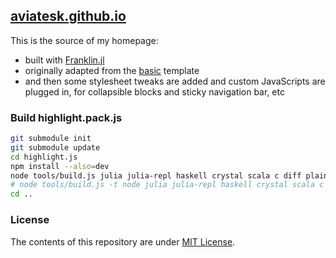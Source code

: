 ## [aviatesk.github.io](https://aviatesk.github.io/)

This is the source of my homepage:
- built with [Franklin.jl](https://franklinjl.org/)
- originally adapted from the [basic](https://tlienart.github.io/FranklinTemplates.jl/templates/basic/index.html) template
- and then some stylesheet tweaks are added and custom JavaScripts are plugged in, for collapsible blocks and sticky navigation bar, etc

### Build highlight.pack.js

```zsh
git submodule init
git submodule update
cd highlight.js
npm install --also=dev
node tools/build.js julia julia-repl haskell crystal scala c diff plaintext && cp -f build/highlight.min.js ../_libs/highlight/highlight.pack.js # for interactive use
# node tools/build.js -t node julia julia-repl haskell crystal scala c diff plaintext # for deployment (pre-rendering)
cd ..
```

### License

The contents of this repository are under [MIT License](LICENSE.md).
